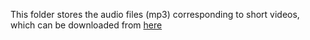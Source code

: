 This folder stores the audio files (mp3) corresponding to short videos, which can be downloaded from [here](链接：https://pan.baidu.com/s/1ly1y66FHZBNw-Mo7psJA7A?pwd=sa09)
